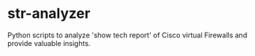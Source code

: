 # str-analyzer
Python scripts to analyze 'show tech report' of Cisco virtual Firewalls and provide valuable insights.
